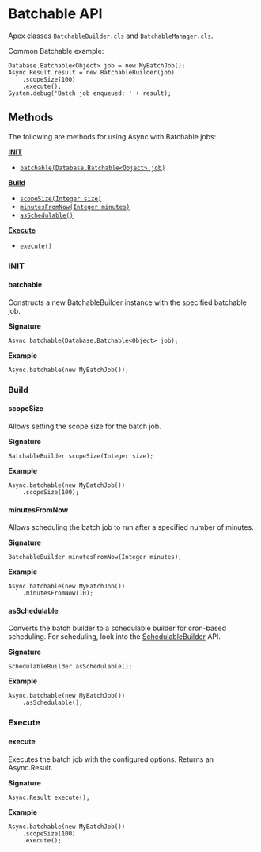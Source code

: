# Batchable API

Apex classes `BatchableBuilder.cls` and `BatchableManager.cls`.

Common Batchable example:

```apex
Database.Batchable<Object> job = new MyBatchJob();
Async.Result result = new BatchableBuilder(job)
	.scopeSize(100)
	.execute();
System.debug('Batch job enqueued: ' + result);
```

## Methods

The following are methods for using Async with Batchable jobs:

[**INIT**](#init)

- [`batchable(Database.Batchable<Object> job)`](#batchable)

[**Build**](#build)

- [`scopeSize(Integer size)`](#scopesize)
- [`minutesFromNow(Integer minutes)`](#minutesfromnow)
- [`asSchedulable()`](#asschedulable)

[**Execute**](#execute)

- [`execute()`](#execute-1)

### INIT

#### batchable

Constructs a new BatchableBuilder instance with the specified batchable job.

**Signature**

```apex
Async batchable(Database.Batchable<Object> job);
```

**Example**

```apex
Async.batchable(new MyBatchJob());
```

### Build

#### scopeSize

Allows setting the scope size for the batch job.

**Signature**

```apex
BatchableBuilder scopeSize(Integer size);
```

**Example**

```apex
Async.batchable(new MyBatchJob())
	.scopeSize(100);
```

#### minutesFromNow

Allows scheduling the batch job to run after a specified number of minutes.

**Signature**

```apex
BatchableBuilder minutesFromNow(Integer minutes);
```

**Example**

```apex
Async.batchable(new MyBatchJob())
	.minutesFromNow(10);
```

#### asSchedulable

Converts the batch builder to a schedulable builder for cron-based scheduling. For scheduling, look into the [SchedulableBuilder](/api/schedulable.md) API.

**Signature**

```apex
SchedulableBuilder asSchedulable();
```

**Example**

```apex
Async.batchable(new MyBatchJob())
	.asSchedulable();
```

### Execute

#### execute

Executes the batch job with the configured options. Returns an Async.Result.

**Signature**

```apex
Async.Result execute();
```

**Example**

```apex
Async.batchable(new MyBatchJob())
	.scopeSize(100)
	.execute();
```

